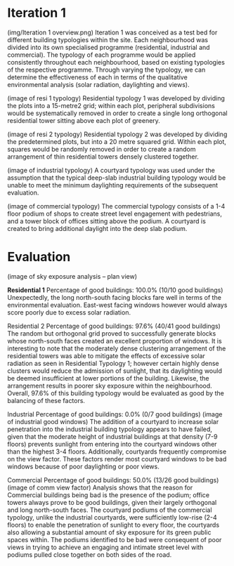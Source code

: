 
# Iteration 1

(img/Iteration 1 overview.png)
Iteration 1 was conceived as a test bed for different building typologies within the site. Each neighbourhood was divided into its own specialised programme (residential, industrial and commercial). The typology of each programme would be applied consistently throughout each neighbourhood, based on existing typologies of the respective programme. Through varying the typology, we can determine the effectiveness of each in terms of the qualitative environmental analysis (solar radiation, daylighting and views). 

(image of resi 1 typology)
Residential typology 1 was developed by dividing the plots into a 15-metre2 grid; within each plot, peripheral subdivisions would be systematically removed in order to create a single long orthogonal residential tower sitting above each plot of greenery. 

(image of resi 2 typology)
Residential typology 2 was developed by dividing the predetermined plots, but into a 20 metre squared grid. Within each plot, squares would be randomly removed in order to create a random arrangement of thin residential towers densely clustered together. 

(image of industrial typology)
A courtyard typology was used under the assumption that the typical deep-slab industrial building typology would be unable to meet the minimum daylighting requirements of the subsequent evaluation.

(image of commercial typology)
The commercial typology consists of a 1-4 floor podium of shops to create street level engagement with pedestrians, and a tower block of offices sitting above the podium. A courtyard is created to bring additional daylight into the deep slab podium.

# Evaluation


(image of sky exposure analysis – plan view)

__Residential 1__
Percentage of good buildings: 100.0% (10/10 good buildings)
Unexpectedly, the long north-south facing blocks fare well in terms of the environmental evaluation. East-west facing windows however would always score poorly due to excess solar radiation. 

Residential 2
Percentage of good buildings: 97.6% (40/41 good buildings)
The random but orthogonal grid proved to successfully generate blocks whose north-south faces created an excellent proportion of windows. It is interesting to note that the moderately dense clustering arrangement of the residential towers was able to mitigate the effects of excessive solar radiation as seen in Residential Typology 1; however certain highly dense clusters would reduce the admission of sunlight, that its daylighting would be deemed insufficient at lower portions of the building. Likewise, the arrangement results in poorer sky exposure within the neighbourhood. Overall, 97.6% of this building typology would be evaluated as good by the balancing of these factors.

Industrial
Percentage of good buildings: 0.0% (0/7 good buildings)
(image of industrial good windows)
The addition of a courtyard to increase solar penetration into the industrial building typology appears to have failed, given that the moderate height of industrial buildings at that density (7-9 floors) prevents sunlight from entering into the courtyard windows other than the highest 3-4 floors. Additionally, courtyards frequently compromise on the view factor. These factors render most courtyard windows to be bad windows because of poor daylighting or poor views.

Commercial
Percentage of good buildings: 50.0% (13/26 good buildings)
(image of comm view factor)
Analysis shows that the reason for Commercial buildings being bad is the presence of the podium; office towers always prove to be good buildings, given their largely orthogonal and long north-south faces. The courtyard podiums of the commercial typology, unlike the industrial courtyards, were sufficiently low-rise (2-4 floors) to enable the penetration of sunlight to every floor, the courtyards also allowing a substantial amount of sky exposure for its green public spaces within. The podiums identified to be bad were consequent of poor views in trying to achieve an engaging and intimate street level with podiums pulled close together on both sides of the road.
